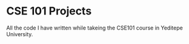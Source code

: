 # CSE 101 Projects
 
All the code I have written while takeing the CSE101 course in Yeditepe University.
